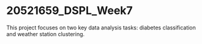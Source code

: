 # 20521659_DSPL_Week7
This project focuses on two key data analysis tasks: diabetes classification and weather station clustering. 
